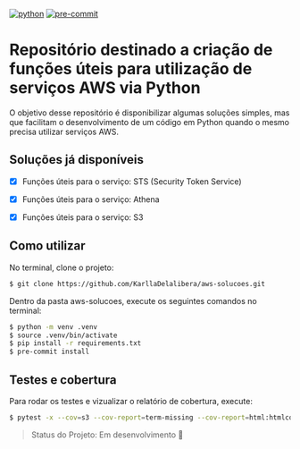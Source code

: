 [![python](https://img.shields.io/badge/python-3.7-blue.svg)](https://www.python.org/)
[![pre-commit](https://img.shields.io/badge/pre--commit-enabled-brightgreen?logo=pre-commit&logoColor=white)](https://github.com/pre-commit/pre-commit)

# Repositório destinado a criação de funções úteis para utilização de serviços AWS via Python

O objetivo desse repositório é disponibilizar algumas soluções simples, mas que facilitam o desenvolvimento de um código em Python quando o mesmo precisa utilizar serviços AWS.


## Soluções já disponíveis

- [X] Funções úteis para o serviço: STS (Security Token Service)
- [X] Funções úteis para o serviço: Athena
- [X] Funções úteis para o serviço: S3


## Como utilizar

No terminal, clone o projeto:

```bash
$ git clone https://github.com/KarllaDelalibera/aws-solucoes.git
```

Dentro da pasta aws-solucoes, execute os seguintes comandos no terminal:

```bash
$ python -m venv .venv
$ source .venv/bin/activate
$ pip install -r requirements.txt
$ pre-commit install
```
## Testes e cobertura

Para rodar os testes e vizualizar o relatório de cobertura, execute:

```bash
$ pytest -x --cov=s3 --cov-report=term-missing --cov-report=html:htmlcov
```
> Status do Projeto: Em desenvolvimento :construction:
